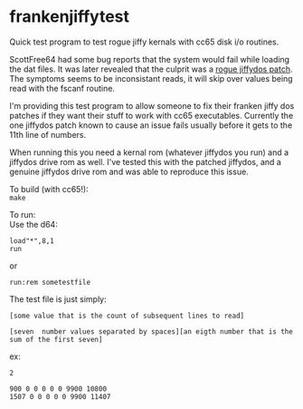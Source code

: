 # frankenjiffytest
Quick test program to test rogue jiffy kernals with cc65 disk i/o routines.

ScottFree64 had some bug reports that the system would fail while loading the dat files. It was later revealed that the culprit was a [rogue jiffydos patch](https://csdb.dk/release/?id=137938). The symptoms seems to be inconsistant reads, it will skip over values being read with the fscanf routine.   

I'm providing this test program to allow someone to fix their franken jiffy dos patches if they want their stuff to work with cc65 executables.  Currently the one jiffydos patch known to cause an issue fails usually before it gets to the 11th line of numbers.

When running this you need a kernal rom (whatever jiffydos you run) and a jiffydos drive rom as well. I've tested this with the patched jiffydos, and a genuine jiffydos drive rom and was able to reproduce this issue.  

To build (with cc65!):  
`make`

To run:  
Use the d64:
```
load"*",8,1
run
```
or  
```
run:rem sometestfile
```

The test file is just simply:
```
[some value that is the count of subsequent lines to read]

[seven  number values separated by spaces][an eigth number that is the sum of the first seven]
```
ex:
```
2

900 0 0 0 0 0 9900 10800
1507 0 0 0 0 0 9900 11407
```

